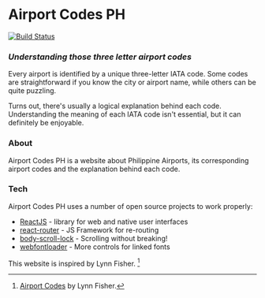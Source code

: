 # Airport Codes PH

[![Build Status](https://app.travis-ci.com/kbafadriquela/airport-codes-ph.svg?token=7rbUPqD8ski1wLh94Cxh&branch=main)](https://airport-codes-ph.vercel.app/)
### _Understanding those three letter airport codes_

Every airport is identified by a unique three-letter IATA code. Some codes are straightforward if you know the city or airport name, while others can be quite puzzling.

Turns out, there's usually a logical explanation behind each code. Understanding the meaning of each IATA code isn't essential, but it can definitely be enjoyable.

### About

Airport Codes PH is a website about Philippine Airports, its corresponding airport codes and the explanation behind each code.

### Tech

Airport Codes PH uses a number of open source projects to work properly:

- [ReactJS] -  library for web and native user interfaces
- [react-router] - JS Framework for re-routing
- [body-scroll-lock] - Scrolling without breaking!
- [webfontloader] - More controls for linked fonts

This website is inspired by Lynn Fisher. [^1]
[^1]: [Airport Codes](https://airportcod.es) by Lynn Fisher.

[//]: # (These are reference links used in the body of this note and get stripped out when the markdown processor does its job. There is no need to format nicely because it shouldn't be seen. Thanks SO - http://stackoverflow.com/questions/4823468/store-comments-in-markdown-syntax)

   [ReactJS]: <https://react.dev/>
   [react-router]: <https://reactrouter.com/>
   [body-scroll-lock]: <https://cdnjs.com/libraries/body-scroll-lock>
   [webfontloader]: <https://github.com/typekit/webfontloader>